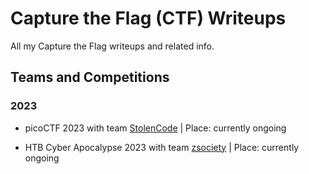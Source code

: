 # Capture the Flag (CTF) Writeups
All my Capture the Flag writeups and related info.

## Teams and Competitions
### 2023
- picoCTF 2023 with team [StolenCode](https://play.picoctf.org/teams/7771) | Place: currently ongoing

- HTB Cyber Apocalypse 2023 with team [zsociety](https://ctf.hackthebox.com/team/overview/45478) | Place: currently ongoing
